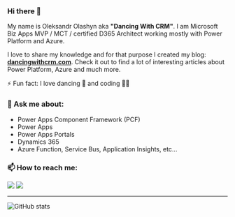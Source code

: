 ### Hi there 👋

My name is Oleksandr Olashyn aka **"Dancing With CRM"**. I am Microsoft Biz Apps MVP / MCT / certified D365 Architect working mostly with Power Platform and Azure. 

I love to share my knowledge and for that purpose I created my blog: **[dancingwithcrm.com](https://www.dancingwithcrm.com/)**. Check it out to find a lot of interesting articles about Power Platform, Azure and much more.

⚡ Fun fact: I love dancing 🕺 and coding 👨‍💻

### 💬 Ask me about:

- Power Apps Component Framework (PCF)
- Power Apps
- Power Apps Portals
- Dynamics 365
- Azure Function, Service Bus, Application Insights, etc...

### 📫 How to reach me:

[<img src="https://img.shields.io/badge/twitter-%231DA1F2.svg?&style=for-the-badge&logo=twitter&logoColor=white" />](https://twitter.com/dancingwithcrm) [<img src="https://img.shields.io/badge/linkedin-%230077B5.svg?&style=for-the-badge&logo=linkedin&logoColor=white" />](https://www.linkedin.com/in/dancingwithcrm/)

---

![GitHub stats](https://github-readme-stats.vercel.app/api?username=OOlashyn&show_icons=true)

<!--
**OOlashyn/OOlashyn** is a ✨ _special_ ✨ repository because its `README.md` (this file) appears on your GitHub profile.


 
Here are some ideas to get you started:

- 🔭 I’m currently working on ...
- 🌱 I’m currently learning ...
- 👯 I’m looking to collaborate on ...
- 🤔 I’m looking for help with ...
- 💬 Ask me about ...
- 📫 How to reach me: ...
- 😄 Pronouns: ...
- ⚡ Fun fact: ...
-->
